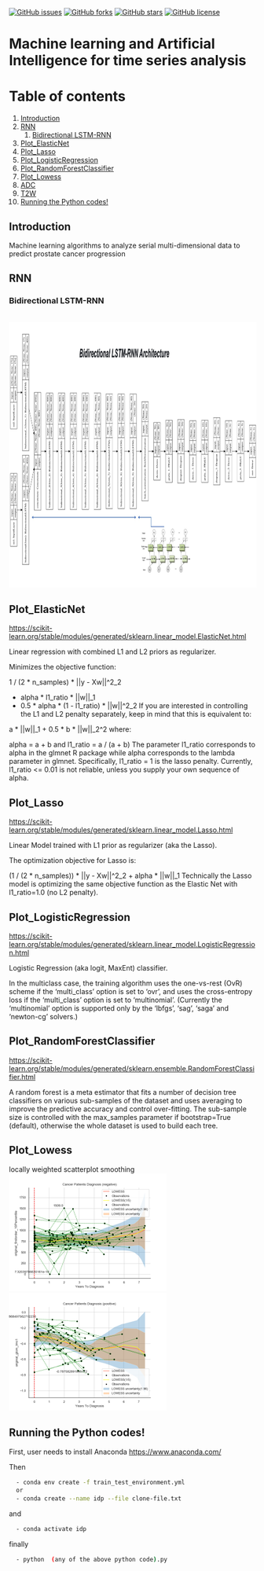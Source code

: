 
[![GitHub issues](https://img.shields.io/github/issues/kbronik2017/Machine_Learning_Cancer_Research_UCL)](https://github.com/kbronik2017/Machine_Learning_Cancer_Research_UCL/issues)
[![GitHub forks](https://img.shields.io/github/forks/kbronik2017/Machine_Learning_Cancer_Research_UCL)](https://github.com/kbronik2017/Machine_Learning_Cancer_Research_UCL/network)
[![GitHub stars](https://img.shields.io/github/stars/kbronik2017/Machine_Learning_Cancer_Research_UCL)](https://github.com/kbronik2017/Machine_Learning_Cancer_Research_UCL/stargazers)
[![GitHub license](https://img.shields.io/github/license/kbronik2017/Machine_Learning_Cancer_Research_UCL)](https://github.com/kbronik2017/Machine_Learning_Cancer_Research_UCL/blob/master/LICENSE)

# Machine learning and Artificial Intelligence for time series analysis


# Table of contents
1. [Introduction](#introduction)
2. [RNN](#paragraph1)
    1. [Bidirectional LSTM-RNN](#subparagraph1)
3. [Plot_ElasticNet](#paragraph2)
4. [Plot_Lasso](#paragraph3)
5. [Plot_LogisticRegression](#paragraph4)
6. [Plot_RandomForestClassifier](#paragraph5)
7. [Plot_Lowess](#paragraph6)
 1. [ADC](#subparagraph6)
 2. [T2W](#subparagraph6)
8. [Running the Python codes!](#paragraph7)

## Introduction <a name="introduction"></a>

Machine learning algorithms to analyze serial multi-dimensional data to predict prostate cancer progression

## RNN <a name="paragraph1"></a>

### Bidirectional LSTM-RNN <a name="subparagraph1"></a>
<br>
 <img height="540" src="images/Bidirectional_LSTM_RNN.jpg"/>
</br>

## Plot_ElasticNet <a name="paragraph2"></a>

https://scikit-learn.org/stable/modules/generated/sklearn.linear_model.ElasticNet.html

Linear regression with combined L1 and L2 priors as regularizer.

Minimizes the objective function:

1 / (2 * n_samples) * ||y - Xw||^2_2
+ alpha * l1_ratio * ||w||_1
+ 0.5 * alpha * (1 - l1_ratio) * ||w||^2_2
If you are interested in controlling the L1 and L2 penalty separately, keep in mind that this is equivalent to:

a * ||w||_1 + 0.5 * b * ||w||_2^2
where:

alpha = a + b and l1_ratio = a / (a + b)
The parameter l1_ratio corresponds to alpha in the glmnet R package while alpha corresponds to the lambda parameter in glmnet. Specifically, l1_ratio = 1 is the lasso penalty. Currently, l1_ratio <= 0.01 is not reliable, unless you supply your own sequence of alpha.


## Plot_Lasso <a name="paragraph3"></a>

https://scikit-learn.org/stable/modules/generated/sklearn.linear_model.Lasso.html

Linear Model trained with L1 prior as regularizer (aka the Lasso).

The optimization objective for Lasso is:

(1 / (2 * n_samples)) * ||y - Xw||^2_2 + alpha * ||w||_1
Technically the Lasso model is optimizing the same objective function as the Elastic Net with l1_ratio=1.0 (no L2 penalty).

## Plot_LogisticRegression <a name="paragraph4"></a>

https://scikit-learn.org/stable/modules/generated/sklearn.linear_model.LogisticRegression.html

Logistic Regression (aka logit, MaxEnt) classifier.

In the multiclass case, the training algorithm uses the one-vs-rest (OvR) scheme if the ‘multi_class’ option is set to ‘ovr’, and uses the cross-entropy loss if the ‘multi_class’ option is set to ‘multinomial’. (Currently the ‘multinomial’ option is supported only by the ‘lbfgs’, ‘sag’, ‘saga’ and ‘newton-cg’ solvers.)

## Plot_RandomForestClassifier <a name="paragraph5"></a>

https://scikit-learn.org/stable/modules/generated/sklearn.ensemble.RandomForestClassifier.html

A random forest is a meta estimator that fits a number of decision tree classifiers on various sub-samples of the dataset and uses averaging to improve the predictive accuracy and control over-fitting. The sub-sample size is controlled with the max_samples parameter if bootstrap=True (default), otherwise the whole dataset is used to build each tree.

## Plot_Lowess <a name="paragraph6"></a>
locally weighted scatterplot smoothing
<br>
 <img height="240" src="Plot_Lowess/ADC_plots/example_ADC.png"/> <img height="240" src="Plot_Lowess/T2W_plots/example_T2w.png"/>
</br>

## Running the Python codes!<a name="paragraph7"></a> 

First, user needs to install Anaconda https://www.anaconda.com/

Then


```sh
  - conda env create -f train_test_environment.yml
  or
  - conda create --name idp --file clone-file.txt
``` 
and 

```sh
  - conda activate idp
``` 
finally

```sh
  - python  (any of the above python code).py
``` 


